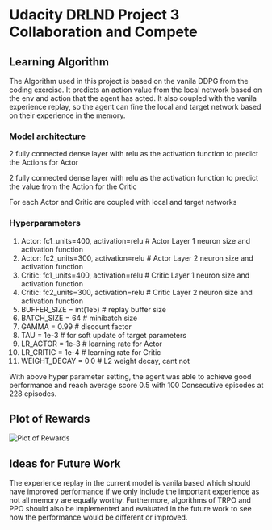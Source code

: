 # Udacity DRLND Project 3 Collaboration and Compete

## Learning Algorithm

The Algorithm used in this project is based on the vanila DDPG from the coding exercise. It predicts an action value from the local network based on the env and action that the agent has acted. It also coupled with the vanila experience replay, so the agent can fine the local and target network based on their experience in the memory.

### Model architecture
2 fully connected dense layer with relu as the activation function to predict the Actions for Actor

2 fully connected dense layer with relu as the activation function to predict the value from the Action for the Critic

For each Actor and Critic are coupled with local and target networks

### Hyperparameters
1. Actor: fc1_units=400, activation=relu # Actor Layer 1 neuron size and activation function
1. Actor: fc2_units=300, activation=relu # Actor Layer 2 neuron size and activation function
1. Critic: fc1_units=400, activation=relu # Critic Layer 1 neuron size and activation function
1. Critic: fc2_units=300, activation=relu # Critic Layer 2 neuron size and activation function
1. BUFFER_SIZE = int(1e5) # replay buffer size
1. BATCH_SIZE = 64 # minibatch size
1. GAMMA = 0.99 # discount factor
1. TAU = 1e-3 # for soft update of target parameters
1. LR_ACTOR = 1e-3 # learning rate for Actor
1. LR_CRITIC = 1e-4 # learning rate for Critic
1. WEIGHT_DECAY = 0.0 # L2 weight decay, cant not 

With above hyper parameter setting, the agent was able to achieve good performance and reach average score 0.5 with 100 Consecutive episodes at 228 episodes.

## Plot of Rewards

![Plot of Rewards](p3_collab_score_plt_04.png)

## Ideas for Future Work
The experience replay in the current model is vanila based which should have improved performance if we only include the important experience as not all memory are equally worthy. Furthermore, algorithms of TRPO and PPO should also be implemented and evaluated in the future work to see how the performance would be different or improved.
